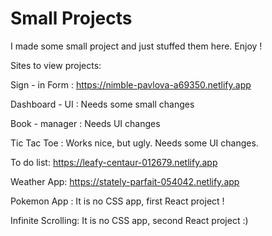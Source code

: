 # Small Projects
 
 I made some small project and just stuffed them here. Enjoy !

Sites to view projects:

  Sign - in Form : https://nimble-pavlova-a69350.netlify.app
  
  Dashboard - UI : Needs some small changes
  
  Book - manager : Needs UI changes
  
  Tic Tac Toe : Works nice, but ugly. Needs some UI changes.
  
  To do list: https://leafy-centaur-012679.netlify.app
 
  Weather App: https://stately-parfait-054042.netlify.app
  
  Pokemon App : It is no CSS app, first React project !
  
  Infinite Scrolling: It is no CSS app, second React project :)
